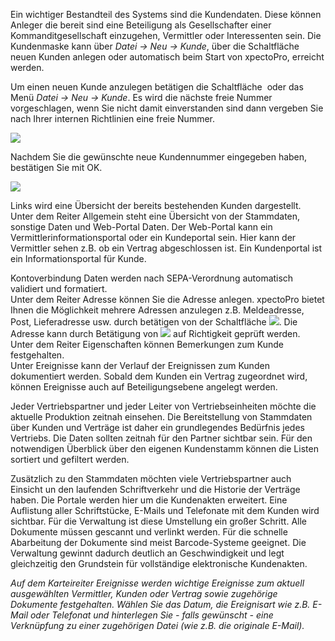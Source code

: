 Ein wichtiger Bestandteil des Systems sind die Kundendaten. Diese können Anleger die bereit sind eine Beteiligung als Gesellschafter einer Kommanditgesellschaft einzugehen, Vermittler oder Interessenten sein. Die Kundenmaske kann über *Datei → Neu → Kunde*, über die Schaltfläche <img src="http://xpecto.github.io/docs/img/img_1418978975345.png" alt="" title=""> neuen Kunden anlegen oder automatisch beim Start von xpectoPro, erreicht werden.  


Um einen neuen Kunde anzulegen betätigen die Schaltfläche <img src="http://xpecto.github.io/docs/img/img_1418978975345.png" alt="" title=""> oder das Menü *Datei → Neu → Kunde*. Es wird die nächste freie Nummer vorgeschlagen, wenn Sie nicht damit einverstanden sind dann vergeben Sie nach Ihrer internen Richtlinien eine freie Nummer. 

![](http://xpecto.github.io/docs/img/img_1418997533947.png) 

Nachdem Sie die gewünschte neue Kundennummer eingegeben haben, bestätigen Sie mit OK. 

![](http://xpecto.github.io/docs/img/img_1418997692185.png)

Links wird eine Übersicht der bereits bestehenden Kunden dargestellt. 
Unter dem Reiter Allgemein steht eine Übersicht von der Stammdaten, sonstige Daten und Web-Portal Daten. 
Der Web-Portal kann ein Vermittlerinformationsportal oder ein Kundeportal sein. Hier kann der Vermittler sehen z.B. ob ein Vertrag abgeschlossen ist. Ein Kundenportal ist ein Informationsportal für Kunde.

Kontoverbindung Daten werden nach  SEPA-Verordnung automatisch validiert und formatiert.  
Unter dem Reiter Adresse können Sie die Adresse anlegen. xpectoPro bietet Ihnen die Möglichkeit mehrere Adressen anzulegen z.B. Meldeadresse, Post, Lieferadresse usw. durch betätigen von der Schaltfläche ![](http://xpecto.github.io/docs/img/img_1419001576458.png).
Die Adresse kann durch Betätigung von ![](http://xpecto.github.io/docs/img/img_1418999829813.png) auf Richtigkeit geprüft werden.  
Unter dem Reiter Eigenschaften können Bemerkungen zum Kunde festgehalten.  
Unter Ereignisse kann der Verlauf der Ereignissen zum Kunden dokumentiert werden. Sobald dem Kunden ein Vertrag zugeordnet wird, können Ereignisse auch auf Beteiligungsebene angelegt werden.

Jeder Vertriebspartner und jeder Leiter von Vertriebseinheiten möchte die aktuelle Produktion zeitnah einsehen. Die Bereitstellung von Stammdaten über Kunden und Verträge ist daher ein grundlegendes Bedürfnis jedes Vertriebs. Die Daten sollten zeitnah für den Partner sichtbar sein. Für den notwendigen Überblick über den eigenen Kundenstamm können die Listen sortiert und gefiltert werden. 

Zusätzlich zu den Stammdaten möchten viele Vertriebspartner auch Einsicht un den laufenden Schriftverkehr und die Historie der Verträge haben. Die Portale werden hier um die Kundenakten erweitert. Eine Auflistung aller Schriftstücke, E-Mails und Telefonate mit dem Kunden wird sichtbar. Für die Verwaltung ist diese Umstellung ein großer Schritt. Alle Dokumente müssen gescannt und verlinkt werden. Für die schnelle Abarbeitung der Dokumente sind meist Barcode-Systeme geeignet. Die Verwaltung gewinnt dadurch deutlich an Geschwindigkeit und legt gleichzeitig den Grundstein für vollständige elektronische Kundenakten.

*Auf dem Karteireiter Ereignisse werden wichtige Ereignisse zum aktuell ausgewählten Vermittler, Kunden oder Vertrag sowie zugehörige Dokumente festgehalten. Wählen Sie das Datum, die Ereignisart wie z.B. E-Mail oder Telefonat und hinterlegen Sie - falls gewünscht - eine Verknüpfung zu einer zugehörigen Datei (wie z.B. die originale E-Mail).*